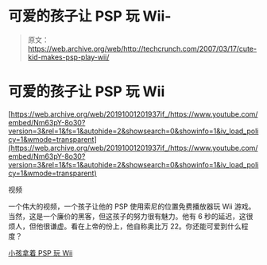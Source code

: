 # 可爱的孩子让 PSP 玩 Wii-

> 原文：<https://web.archive.org/web/http://techcrunch.com/2007/03/17/cute-kid-makes-psp-play-wii/>

# 可爱的孩子让 PSP 玩 Wii

 [https://web.archive.org/web/20191001201937if_/https://www.youtube.com/embed/Nm63pY-8o30?version=3&rel=1&fs=1&autohide=2&showsearch=0&showinfo=1&iv_load_policy=1&wmode=transparent](https://web.archive.org/web/20191001201937if_/https://www.youtube.com/embed/Nm63pY-8o30?version=3&rel=1&fs=1&autohide=2&showsearch=0&showinfo=1&iv_load_policy=1&wmode=transparent)

视频

一个伟大的视频，一个孩子让他的 PSP 使用索尼的位置免费播放器玩 Wii 游戏。当然，这是一个廉价的黑客，但这孩子的努力很有魅力。他有 6 秒的延迟，这很烦人，但他很谦虚。看在上帝的份上，他自称奥比万 22。你还能可爱到什么程度？

[小孩拿着 PSP 玩 Wii](https://web.archive.org/web/20191001201937/http://www.engadget.com/2007/03/17/kid-takes-psp-and-makes-it-play-wii/)